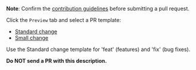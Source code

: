 **Note**: Confirm the [contribution guidelines](https://autowarefoundation.github.io/autoware-documentation/main/contributing/) before submitting a pull request.

Click the `Preview` tab and select a PR template:

- [Standard change](?expand=1&template=standard-change.md)
- [Small change](?expand=1&template=small-change.md)

Use the Standard change template for 'feat' (features) and 'fix' (bug fixes).

**Do NOT send a PR with this description.**
